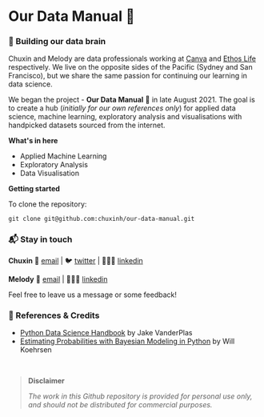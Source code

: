 # Our Data Manual 📕
### 🧠 Building our data brain

Chuxin and Melody are data professionals working at [Canva](https://www.canva.com/) and [Ethos Life](https://www.ethoslife.com/) respectively. We live on the opposite sides of the Pacific (Sydney and San Francisco), but we share the same passion for continuing our learning in data science.

We began the project - **Our Data Manual** 📕 in late August 2021. The goal is to create a hub (*initially for our own references only*) for applied data science, machine learning, exploratory analysis and visualisations with handpicked datasets sourced from the internet.

**What's in here**
- Applied Machine Learning
- Exploratory Analysis
- Data Visualisation

**Getting started**

To clone the repository:
```
git clone git@github.com:chuxinh/our-data-manual.git
```

### 📬 Stay in touch 
**Chuxin** 📩 [email](mailto:chuxin.huang@yahoo.com) | 🐦 [twitter](https://twitter.com/chuxin_h) | 👩🏻‍💻 [linkedin](https://www.linkedin.com/in/chuxinhuang/)

**Melody** 📩 [email](mailto:mengling_liu0223@berkeley.edu) | 👩🏻‍💻 [linkedin](https://www.linkedin.com/in/melody-liu-58a0a629/)

Feel free to leave us a message or some feedback!

### 👏 References & Credits
- [Python Data Science Handbook](https://www.oreilly.com/library/view/python-data-science/9781491912126/) by Jake VanderPlas 
- [Estimating Probabilities with Bayesian Modeling in Python](https://towardsdatascience.com/estimating-probabilities-with-bayesian-modeling-in-python-7144be007815) by Will Koehrsen


<p>&nbsp;</p>

> **Disclaimer**
> 
>*The work in this Github repository is provided for personal use only, and should not be distributed for commercial purposes.*
